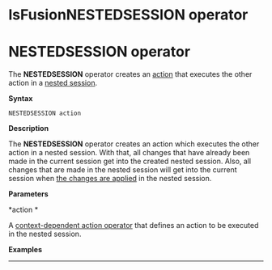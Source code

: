 # lsFusionNESTEDSESSION operator

# NESTEDSESSION operator

The **NESTEDSESSION** operator creates an [action](lsFusionActions.md) that executes the other action in a [nested session](30769225.html#Newsession(NEWSESSION,NESTEDSESSION)-nested).

**Syntax**

    NESTEDSESSION action 

**Description**

The **NESTEDSESSION** operator creates an action which executes the other action in a nested session. With that, all changes that have already been made in the current session get into the created nested session. Also, all changes that are made in the nested session will get into the current session when [the changes are applied](lsFusionApply_changes_APPLY_.md) in the nested session.

**Parameters**

*action *

A [context-dependent action operator](Action-operator_36307157.html#Actionoperator-contextdependent) that defines an action to be executed in the nested session.

**Examples**

************************************************



  

